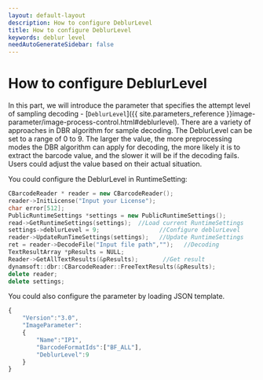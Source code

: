 ```yaml
---   
layout: default-layout
description: How to configure DeblurLevel
title: How to configure DeblurLevel
keywords: deblur level
needAutoGenerateSidebar: false
---
```


# How to configure DeblurLevel

In this part, we will introduce the parameter that specifies the attempt level of sampling decoding - [`DeblurLevel`]({{ site.parameters_reference }}image-parameter/image-process-control.html#deblurlevel). There are a variety of approaches in DBR algorithm for sample decoding. The DeblurLevel can be set to a range of 0 to 9. The larger the value, the more preprocessing modes the DBR algorithm can apply for decoding, the more likely it is to extract the barcode value, and the slower it will be if the decoding fails. Users could adjust the value based on their actual situation. 

You could configure the DeblurLevel in RuntimeSetting:

```cpp
CBarcodeReader * reader = new CBarcodeReader();  
reader->InitLicense("Input your License");  
char error[512];  
PublicRuntimeSettings *settings = new PublicRuntimeSettings();     
read->GetRuntimeSettings(settings);  //Load current RuntimeSettings
settings->deblurLevel = 9;                 //Configure deblurLevel   
reader->UpdateRunTimeSettings(settings);   //Update RuntimeSettings  
ret = reader->DecodeFile("Input file path","");   //Decoding 
TextResultArray *pResults = NULL;                  
Reader->GetAllTextResults(&pResults);       //Get result    
dynamsoft::dbr::CBarcodeReader::FreeTextResults(&pResults);  
delete reader;  
delete settings;  
```

You could also configure the parameter by loading JSON template. 

```javascript
{  
    "Version":"3.0",  
    "ImageParameter":  
    {  
        "Name":"IP1",  
        "BarcodeFormatIds":["BF_ALL"],  
        "DeblurLevel":9  
    }  
} 
```




